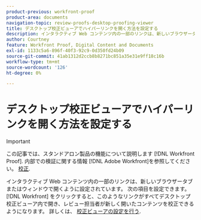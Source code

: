 ```yaml
---
product-previous: workfront-proof
product-area: documents
navigation-topic: review-proofs-desktop-proofing-viewer
title: デスクトップ校正ビューアでハイパーリンクを開く方法を設定する
description: インタラクティブ Web コンテンツ内の一部のリンクは、新しいブラウザータブまたはウィンドウで開くように設定されています。 次の項目を設定できます。 [!DNL Workfront] をクリックすると、このようなリンクがすべてデスクトップ校正ビューア内で開き、レビュー担当者が新しく開いたコンテンツを校正できるようになります。 詳しくは、「校正ビューアの設定」を参照してください。
author: Courtney
feature: Workfront Proof, Digital Content and Documents
exl-id: 1133c5a6-896f-40f3-92c9-0d350fd24b09
source-git-commit: 41ab1312d2ccb8b8271bc851a35e31e9ff18c16b
workflow-type: tm+mt
source-wordcount: '126'
ht-degree: 0%

---
```


# デスクトップ校正ビューアでハイパーリンクを開く方法を設定する

>[!IMPORTANT]
>
>この記事では、スタンドアロン製品の機能について説明します [!DNL Workfront Proof]. 内部での検証に関する情報 [!DNL Adobe Workfront]を参照してください。 [校正](../../../review-and-approve-work/proofing/proofing.md).

インタラクティブ Web コンテンツ内の一部のリンクは、新しいブラウザータブまたはウィンドウで開くように設定されています。 次の項目を設定できます。 [!DNL Workfront] をクリックすると、このようなリンクがすべてデスクトップ校正ビューア内で開き、レビュー担当者が新しく開いたコンテンツを校正できるようになります。 詳しくは、 [校正ビューアの設定を行う](../../../review-and-approve-work/proofing/reviewing-proofs-within-workfront/configure-proofing-viewer-settings.md).
